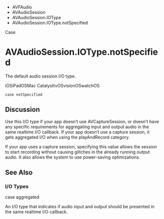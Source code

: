 

- AVFAudio
- AVAudioSession
- AVAudioSession.IOType
-  AVAudioSession.IOType.notSpecified 

Case

# AVAudioSession.IOType.notSpecified

The default audio session I/O type.

iOSiPadOSMac CatalysttvOSvisionOSwatchOS

``` source
case notSpecified
```

## Discussion

Use this I/O type if your app doesn’t use AVCaptureSession, or doesn’t have any specific requirements for aggregating input and output audio in the same realtime I/O callback. If your app doesn’t use a capture session, it gets aggregated I/O when using the playAndRecord category.

If your app uses a capture session, specifying this value allows the session to start recording without causing glitches in the already running output audio. It also allows the system to use power-saving optimizations.

## See Also

### I/O Types

case aggregated

An I/O type that indicates if audio input and output should be presented in the same realtime I/O callback.

